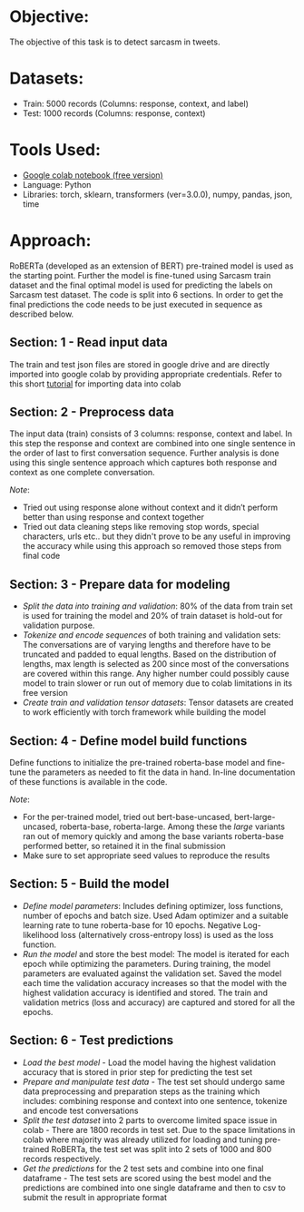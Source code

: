 # Objective:
The objective of this task is to detect sarcasm in tweets. 

# Datasets:
* Train: 5000 records (Columns: response, context, and label)
* Test: 1000 records (Columns: response, context)

# Tools Used:
* [Google colab notebook (free version)](https://colab.research.google.com/notebooks/intro.ipynb)
* Language: Python
* Libraries: torch, sklearn, transformers (ver=3.0.0), numpy, pandas, json, time

# Approach:
RoBERTa (developed as an extension of BERT) pre-trained model is used as the starting point. Further the model is fine-tuned using Sarcasm train dataset and the final optimal model is used for predicting the labels on Sarcasm test dataset. The code is split into 6 sections. In order to get the final predictions the code needs to be just executed in sequence as described below.

## Section: 1 - Read input data
The train and test json files are stored in google drive and are directly imported into google colab by providing appropriate credentials. Refer to this short [tutorial](https://www.youtube.com/watch?v=oqMImCeXi6o) for importing data into colab

## Section: 2 - Preprocess data
The input data (train) consists of 3 columns: response, context and label. In this step the response and context are combined into one single sentence in the order of last to first conversation sequence. Further analysis is done using this single sentence approach which captures both response and context as one complete conversation.

_Note_: 
* Tried out using response alone without context and it didn’t perform better than using response and context together
* Tried out data cleaning steps like removing stop words, special characters, urls etc.. but they didn't prove to be any useful in improving the accuracy while using this approach so removed those steps from final code

## Section: 3 - Prepare data for modeling
* _Split the data into training and validation_: 80% of the data from train set is used for training the model and 20% of train dataset is hold-out for validation purpose.
* _Tokenize and encode sequences_ of both training and validation sets: The conversations are of varying lengths and therefore have to be truncated and padded to equal lengths. Based on the distribution of lengths, max length is selected as 200 since most of the conversations are covered within this range. Any higher number could possibly cause model to train slower or run out of memory due to colab limitations in its free version
* _Create train and validation tensor datasets_: Tensor datasets are created to work efficiently with torch framework while building the model

## Section: 4 - Define model build functions
Define functions to initialize the pre-trained roberta-base model and fine-tune the parameters as needed to fit the data in hand. In-line documentation of these functions is available in the code.

_Note_: 
* For the per-trained model, tried out bert-base-uncased, bert-large-uncased, roberta-base, roberta-large. Among these the _large_ variants ran out of memory quickly and among the base variants roberta-base performed better, so retained it in the final submission
* Make sure to set appropriate seed values to reproduce the results

## Section: 5 - Build the model
* _Define model parameters_: Includes defining optimizer, loss functions, number of epochs and batch size. Used Adam optimizer and a suitable learning rate to tune roberta-base for 10 epochs. Negative Log-likelihood loss (alternatively cross-entropy loss) is used as the loss function.
* _Run the model_ and store the best model: The model is iterated for each epoch while optimizing the parameters. During training, the model parameters are evaluated against the validation set. Saved the model each time the validation accuracy increases so that the model with the highest validation accuracy is identified and stored. The train and validation metrics (loss and accuracy) are captured and stored for all the epochs. 

## Section: 6 - Test predictions
* _Load the best model_ - Load the model having the highest validation accuracy that is stored in prior step for predicting the test set
* _Prepare and manipulate test data_ - The test set should undergo same data preprocessing and preparation steps as the training which includes: combining response and context into one sentence, tokenize and encode test conversations
* _Split the test dataset_ into 2 parts to overcome limited space issue in colab - There are 1800 records in test set. Due to the space limitations in colab where majority was already utilized for loading and tuning pre-trained RoBERTa, the test set was split into 2 sets of 1000 and 800 records respectively.
* _Get the predictions_ for the 2 test sets and combine into one final dataframe - The test sets are scored using the best model and the predictions are combined into one single dataframe and then to csv to submit the result in appropriate format
